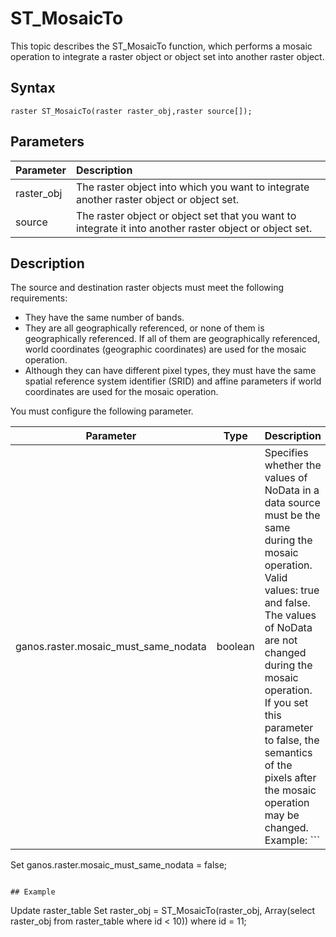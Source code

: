 # S​T\_MosaicTo

This topic describes the S​T\_MosaicTo function, which performs a mosaic operation to integrate a raster object or object set into another raster object.

## Syntax

```
raster ST_MosaicTo(raster raster_obj,raster source[]);
```

## Parameters

|Parameter|Description|
|:--------|:----------|
|raster\_obj|The raster object into which you want to integrate another raster object or object set.|
|source|The raster object or object set that you want to integrate it into another raster object or object set.|

## Description

The source and destination raster objects must meet the following requirements:

-   They have the same number of bands.
-   They are all geographically referenced, or none of them is geographically referenced. If all of them are geographically referenced, world coordinates \(geographic coordinates\) are used for the mosaic operation.
-   Although they can have different pixel types, they must have the same spatial reference system identifier \(SRID\) and affine parameters if world coordinates are used for the mosaic operation.

You must configure the following parameter.

|Parameter|Type|Description|
|---------|----|-----------|
|ganos.raster.mosaic\_must\_same\_nodata|boolean|Specifies whether the values of NoData in a data source must be the same during the mosaic operation. Valid values: true and false. The values of NoData are not changed during the mosaic operation. If you set this parameter to false, the semantics of the pixels after the mosaic operation may be changed. Example: ```
Set ganos.raster.mosaic_must_same_nodata = false;
``` |

## Example

```
Update raster_table Set raster_obj = ST_MosaicTo(raster_obj, Array(select raster_obj from raster_table where id < 10)) where id = 11;
```

